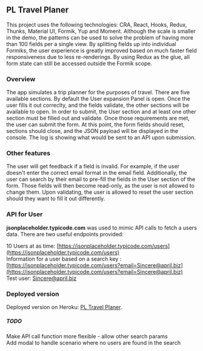 ## PL Travel Planer

This project uses the following technologies: CRA, React, Hooks, Redux, Thunks, Material UI, Formik, Yup and Moment. Although the scale is smaller in the demo, the patterns can be used to solve the problem of having more than 100 fields per a single view. By splitting fields up into individual Formiks, the user experience is greatly improved based on much faster field responsiveness due to less re-renderings. By using Redux as the glue, all form state can still be accessed outside the Formik scope.

### Overview

The app simulates a trip planner for the purposes of travel. There are five available sections. By default the User expansion Panel is open. Once the user fills it out correclty, and the fields validate, the other sections will be available to open. In order to submit, the User section and at least one other section must be filled out and validate. Once those requirements are met, the user can submit the form. At this point, the form fields should reset, sections should close, and the JSON payload will be displayed in the console. The log is showing what would be sent to an API upon submission.

### Other features

The user will get feedback if a field is invalid. For example, if the user doesn't enter the correct email format in the email field. Additionally, the user can search by their email to pre-fill the fields in the User section of the form. Those fields will then become read-only, as the user is not allowed to change them. Upon validating, the user is allowed to reset the user section should they want to fill it out differently.

### API for User

<b>jsonplaceholder.typicode.com</b> was used to mimic API calls to fetch a users data. There are two useful endpoints provided:

10 Users at as time: [https://jsonplaceholder.typicode.com/users](https://jsonplaceholder.typicode.com/users)<br>
Information for a user based on a search key : [https://jsonplaceholder.typicode.com/users?email=Sincere@april.biz](https://jsonplaceholder.typicode.com/users?email=Sincere@april.biz)<br>
Test user: Sincere@april.biz

### Deployed version

Deployed version on Heroku: [PL Travel Planer](https://pl-trip-planner.herokuapp.com/).

##### TODO

Make API call function more flexible - allow other search params<br>
Add modal to handle scenario where no users are found in the search
